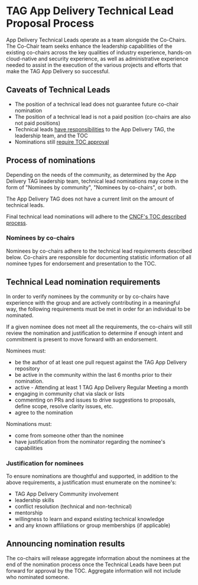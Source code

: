 # TAG App Delivery Technical Lead Proposal Process

App Delivery Technical Leads operate as a team alongside the Co-Chairs. The Co-Chair
team seeks enhance the leadership capabilities of the existing co-chairs across
the key qualities of industry experience, hands-on cloud-native and security
experience, as well as administrative experience needed to assist in the
execution of the various projects and efforts that make the TAG App Delivery so
successful.

## Caveats of Technical Leads

* The position of a technical lead does not guarantee future co-chair nomination
* The position of a technical lead is not a paid position (co-chairs are also
  not paid positions)
* Technical leads [have responsibilities](roles.md) to the App Delivery TAG, the
  leadership team, and the TOC
* Nominations still
  [require TOC
  approval](https://github.com/cncf/toc/blob/main/tags/cncf-tags.md#elections)

## Process of nominations

Depending on the needs of the community, as determined by the App Delivery TAG
leadership team, technical lead nominations may come in the form of "Nominees by
community", "Nominees by co-chairs", or both.

The App Delivery TAG does not have a current limit on the amount of technical leads.

Final technical lead nominations will adhere to the [CNCF's TOC described
process](https://github.com/cncf/toc/blob/main/tags/cncf-tags.md#elections).

### Nominees by co-chairs

Nominees by co-chairs adhere to the technical lead requirements described below.
Co-chairs are responsible for documenting statistic information of all nominee
types for endorsement and presentation to the TOC.

## Technical Lead nomination requirements

In order to verify nominees by the community or by co-chairs have experience
with the group and are actively contributing in a meaningful way, the following
requirements must be met in order for an individual to be nominated.

If a given nominee does not meet all the requirements, the co-chairs will still
review the nomination and justification to determine if enough intent and
commitment is present to move forward with an endorsement.

Nominees must:

* be the author of at least one pull request against the TAG App Delivery repository
* be active in the community within the last 6 months prior to their nomination.
* active - Attending at least 1 TAG App Delivery Regular Meeting a month
* engaging in community chat via slack or lists
* commenting on PRs and issues to drive suggestions to proposals, define scope,
  resolve clarity issues, etc.
* agree to the nomination

Nominations must:

* come from someone other than the nominee
* have justification from the nominator regarding the nominee's capabilities

### Justification for nominees

To ensure nominations are thoughtful and supported, in addition to the above
requirements, a justification must enumerate on the nominee's:

* TAG App Delivery Community involvement
* leadership skills
* conflict resolution (technical and non-technical)
* mentorship
* willingness to learn and expand existing technical knowledge
* and any known affiliations or group memberships (if applicable)

## Announcing nomination results

The co-chairs will release aggregate information about the nominees at the end
of the nomination process once the Technical Leads have been put forward for
approval by the TOC. Aggregate information will not include who nominated
someone.